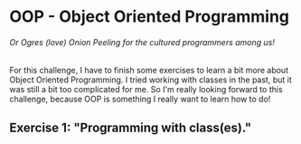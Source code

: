 # OOP - Object Oriented Programming
###### Or Ogres (love) Onion Peeling for the cultured programmers among us!
For this challenge, I have to finish some exercises to learn a bit more about Object Oriented Programming.
I tried working with classes in the past, but it was still a bit too complicated for me.
So I'm really looking forward to this challenge, because OOP is something I really want to learn how to do!

## Exercise 1: "Programming with class(es)."
